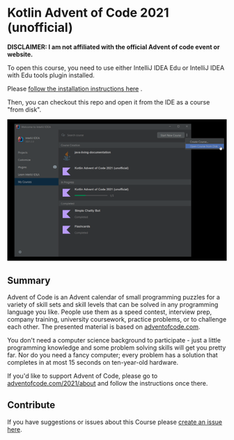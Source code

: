 # Kotlin Advent of Code 2021 (unofficial)

**DISCLAIMER: I am not affiliated with the official Advent of code event or website.**

To open this course, you need to use either IntelliJ IDEA Edu or IntelliJ IDEA with Edu tools plugin installed.

Please [follow the installation instructions here](https://plugins.jetbrains.com/plugin/10081-edutools/docs/learner-start-guide.html)
.

Then, you can checkout this repo and open it from the IDE as a course "from disk".

![Open course from disk](open_from_disk.png)

## Summary

Advent of Code is an Advent calendar of small programming puzzles for a variety of skill sets and skill levels that can
be solved in any programming language you like. People use them as a speed contest, interview prep, company training,
university coursework, practice problems, or to challenge each other. The presented material is based
on [adventofcode.com](https://adventofcode.com).

You don't need a computer science background to participate - just a little programming knowledge and some problem
solving skills will get you pretty far. Nor do you need a fancy computer; every problem has a solution that completes in
at most 15 seconds on ten-year-old hardware.

If you'd like to support Advent of Code, please go to [adventofcode.com/2021/about](https://adventofcode.com/2021/about)
and follow the instructions once there.

## Contribute

If you have suggestions or issues about this Course
please [create an issue here](https://github.com/marc-bouvier-katas/Kotlin_EduTools_Advent_of_Code_2021).

